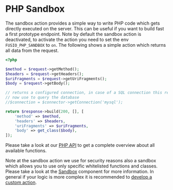 
# PHP Sandbox

The sandbox action provides a simple way to write PHP code which gets directly executed on the server. This can
be useful if you want to build fast a first prototype endpoint. Note by default the sandbox action is deactivated, to
activate the action you need to set the env `FUSIO_PHP_SANDBOX` to `on`. The following shows a simple action which
returns all data from the request.

```php
<?php

$method = $request->getMethod();
$headers = $request->getHeaders();
$uriFragments = $request->getUriFragments();
$body = $request->getBody();

// returns a configured connection, in case of a SQL connection this returns a doctrine DBAL instance which you could
// now use to query the database
//$connection = $connector->getConnection('mysql');

return $response->build(200, [], [
    'method' => $method,
    'headers' => $headers,
    'uriFragments' => $uriFragments,
    'body' => get_class($body),
]);

```

Please take a look at our [PHP API](https://www.fusio-project.org/documentation/php) to get a complete overview about
all available functions. 

Note at the sandbox action we use for security reasons also a sandbox which allows you to use only specific whitelisted
functions and classes. Please take a look at the [Sandbox](https://github.com/apioo/psx-sandbox) component for more
information. In general if your logic is more complex it is recommended to [develop a custom action](./../../use_cases/develop_custom_action).

